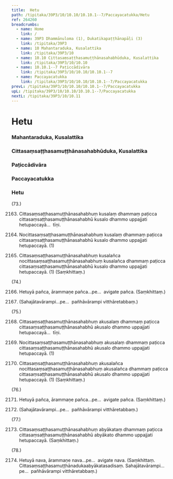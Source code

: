 ```yaml
---
title:  Hetu
path: /tipitaka/39P3/10/10.10/10.10.1--7/Paccayacatukka/Hetu
ref: 264260
breadcrumbs:
  - name: Home
    link: /
  - name: 39P3 Dhammānuloma (1), Dukatikapaṭṭhānapāḷi (3)
    link: /tipitaka/39P3
  - name: 10 Mahantaraduka, Kusalattika
    link: /tipitaka/39P3/10
  - name: 10.10 Cittasaṃsaṭṭhasamuṭṭhānasahabhūduka, Kusalattika
    link: /tipitaka/39P3/10/10.10
  - name: 10.10.1--7 Paṭiccādivāra
    link: /tipitaka/39P3/10/10.10/10.10.1--7
  - name: Paccayacatukka
    link: /tipitaka/39P3/10/10.10/10.10.1--7/Paccayacatukka
prevL: /tipitaka/39P3/10/10.10/10.10.1--7/Paccayacatukka
upL: /tipitaka/39P3/10/10.10/10.10.1--7/Paccayacatukka
nextL: /tipitaka/39P3/10/10.11
---
```


# Hetu

### Mahantaraduka, Kusalattika

### Cittasaṃsaṭṭhasamuṭṭhānasahabhūduka, Kusalattika

### Paṭiccādivāra

### Paccayacatukka

### Hetu

(73.)

2163. Cittasaṃsaṭṭhasamuṭṭhānasahabhuṃ kusalaṃ dhammaṃ paṭicca cittasaṃsaṭṭhasamuṭṭhānasahabhū kusalo dhammo uppajjati hetupaccayā…  tīṇi.

2164. Nocittasaṃsaṭṭhasamuṭṭhānasahabhuṃ kusalaṃ dhammaṃ paṭicca cittasaṃsaṭṭhasamuṭṭhānasahabhū kusalo dhammo uppajjati hetupaccayā. (1)

2165. Cittasaṃsaṭṭhasamuṭṭhānasahabhuṃ kusalañca nocittasaṃsaṭṭhasamuṭṭhānasahabhuṃ kusalañca dhammaṃ paṭicca cittasaṃsaṭṭhasamuṭṭhānasahabhū kusalo dhammo uppajjati hetupaccayā. (1) (Saṃkhittaṃ.)

(74.)

2166. Hetuyā pañca, ārammaṇe pañca…pe…  avigate pañca. (Saṃkhittaṃ.)

2167. (Sahajātavārampi…pe…  pañhāvārampi vitthāretabbaṃ.)

(75.)

2168. Cittasaṃsaṭṭhasamuṭṭhānasahabhuṃ akusalaṃ dhammaṃ paṭicca cittasaṃsaṭṭhasamuṭṭhānasahabhū akusalo dhammo uppajjati hetupaccayā…  tīṇi.

2169. Nocittasaṃsaṭṭhasamuṭṭhānasahabhuṃ akusalaṃ dhammaṃ paṭicca cittasaṃsaṭṭhasamuṭṭhānasahabhū akusalo dhammo uppajjati hetupaccayā. (1)

2170. Cittasaṃsaṭṭhasamuṭṭhānasahabhuṃ akusalañca nocittasaṃsaṭṭhasamuṭṭhānasahabhuṃ akusalañca dhammaṃ paṭicca cittasaṃsaṭṭhasamuṭṭhānasahabhū akusalo dhammo uppajjati hetupaccayā. (1) (Saṃkhittaṃ.)

(76.)

2171. Hetuyā pañca, ārammaṇe pañca…pe…  avigate pañca. (Saṃkhittaṃ.)

2172. (Sahajātavārampi…pe…  pañhāvārampi vitthāretabbaṃ.)

(77.)

2173. Cittasaṃsaṭṭhasamuṭṭhānasahabhuṃ abyākataṃ dhammaṃ paṭicca cittasaṃsaṭṭhasamuṭṭhānasahabhū abyākato dhammo uppajjati hetupaccayā. (Saṃkhittaṃ.)

(78.)

2174. Hetuyā nava, ārammaṇe nava…pe…  avigate nava. (Saṃkhittaṃ. Cittasaṃsaṭṭhasamuṭṭhānadukaabyākatasadisaṃ. Sahajātavārampi…pe…  pañhāvārampi vitthāretabbaṃ.)



